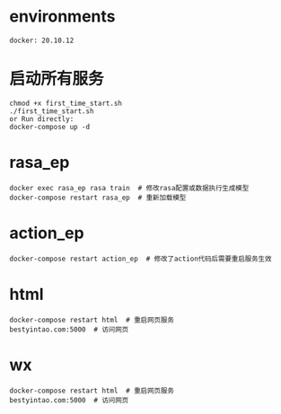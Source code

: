 # environments
```shell
docker: 20.10.12
```

# 启动所有服务
```shell
chmod +x first_time_start.sh
./first_time_start.sh
or Run directly:
docker-compose up -d
```

# rasa_ep
```shell
docker exec rasa_ep rasa train  # 修改rasa配置或数据执行生成模型
docker-compose restart rasa_ep  # 重新加载模型
```

# action_ep
```shell
docker-compose restart action_ep  # 修改了action代码后需要重启服务生效
```

# html
```shell
docker-compose restart html  # 重启网页服务
bestyintao.com:5000  # 访问网页
```

# wx
```shell
docker-compose restart html  # 重启网页服务
bestyintao.com:5000  # 访问网页
```


